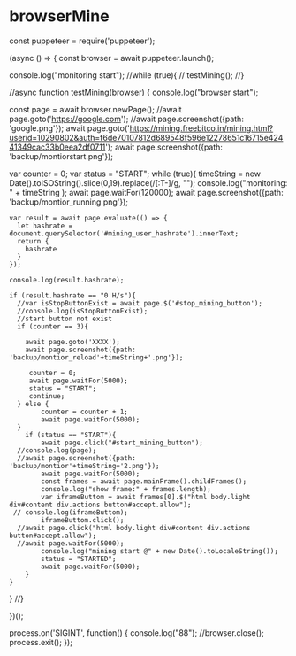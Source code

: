 # browserMine

const puppeteer = require('puppeteer');

(async () => {
const browser =  await puppeteer.launch();

console.log("monitoring start");
//while (true){
//   testMining();
//}

//async function testMining(browser) {
  console.log("browser start");
  
  const page = await browser.newPage();
  //await page.goto('https://google.com');
  //await page.screenshot({path: 'google.png'});
  await page.goto('https://mining.freebitco.in/mining.html?userid=10290802&auth=f6de70107812d689548f596e12278651c16715e42441349cac33b0eea2df0711');
  await page.screenshot({path: 'backup/montiorstart.png'});


  var counter = 0;
  var status = "START";
  while (true){
    timeString = new Date().toISOString().slice(0,19).replace(/[:T-]/g, "");
    console.log("monitoring: " + timeString );
    await page.waitFor(120000);
    await page.screenshot({path: 'backup/montior_running.png'});

    var result = await page.evaluate(() => {
      let hashrate = document.querySelector('#mining_user_hashrate').innerText;
      return {
        hashrate
      }
    });

    console.log(result.hashrate);

    if (result.hashrate == "0 H/s"){
      //var isStopButtonExist = await page.$('#stop_mining_button');
      //console.log(isStopButtonExist);
      //start button not exist
      if (counter == 3){
		  
        await page.goto('XXXX');
		await page.screenshot({path: 'backup/montior_reload'+timeString+'.png'});
		 
		 counter = 0;
		 await page.waitFor(5000);
		 status = "START";
		 continue;
      } else {
			counter = counter + 1;
			await page.waitFor(5000);			
	  }
		if (status == "START"){ 
			await page.click("#start_mining_button");
      //console.log(page);
      //await page.screenshot({path: 'backup/montior'+timeString+'2.png'});
			await page.waitFor(5000);
			const frames = await page.mainFrame().childFrames();
			console.log("show frame:" + frames.length);
			var iframeButtom = await frames[0].$("html body.light div#content div.actions button#accept.allow");
     // console.log(iframeButtom);
			iframeButtom.click();
      //await page.click("html body.light div#content div.actions button#accept.allow");
      //await page.waitFor(5000);
			console.log("mining start @" + new Date().toLocaleString());
			status = "STARTED";
			await page.waitFor(5000);
		}
    }
  }
//}



})();

process.on('SIGINT', function() {
  console.log("88");
  //browser.close();
  process.exit();
});




